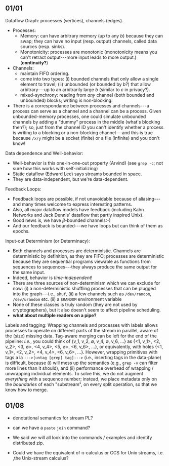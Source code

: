 01/01
-----------

Dataflow Graph: processes (vertices), channels (edges).
* Processes:
    * Memory:  can have arbitrary memory (up to any _b_) because they can swap; they can have no input (resp. output) channels, called data sources (resp. sinks). 
    * Monotonicity: processes are monotonic (monotonicity means you can't retract output---more input leads to more output.)
  (**continuity?**)
* Channels:
    * maintain FIFO ordering.
    * come into two types: (i) bounded channels that only allow a single element to travel; (ii) unbounded (or bounded by _b_?) that allow arbitrary---up to an arbitrarily large _b_ (similar to _ε_ in privacy?).
    * mixed-synchrony: reading from _any_ channel (both bounded and unbounded) blocks; writing is non-blocking.
* There is a correspondance between processes and channels---a process can serve as a channel and a channel can be a process. Given unbounded-memory processes, one could simulate unbounded channels by adding a "dummy" process in the middle (what's blocking then?); so, just from the channel ID you can't identify whether a process is writing to a blocking or a non-blocking channel---and this is true because `/x/y` might be a socket (finite) or a file (infinite) and you don't know!

Data dependence and Well-behavior:
* Well-behavior is this one-in-one-out property (Arvind) (see `grep -c`; not sure how this works with self-initializing)
* Static dataflow (Edward Lee) says streams bounded in space.
* They are data-independent, but we're data-dependent.

Feedback Loops:
* Feedback loops are possible, if not unavoidable because of aliasing---and many times welcome to express interesting patterns.
* Also, all major dataflow models have feedback (including Kahn Networks and Jack Dennis' dataflow that partly inspired Unix).
* Good news is, we have _β_-bounded channels:-)
* And our feedback is bounded---we have loops but can think of them as epochs.

Input-out Determinism (or Determinacy):
* Both channels and processes are deterministic. Channels are deterministic by definition, as they are FIFO; processes are deterministic because they are sequential programs viewable as functions from sequences to sequences---they always produce the same output for the same input.
* Indeed, behavior is *time-independent*!
* There are three sources of non-determinism which we can exclude for now: (i) a non-deterministic shuffling processes that can be plugged into the graph---i.e., `shuf`, (ii) a few channels such as `/dev/random`, `/dev/urandom` etc. (ii) a `$RANDOM` environment variable
* None of these classes is truly random (they are not used by cryptographers), but it also doesn't seem to affect pipeline scheduling.
* **what about multiple readers on a pipe?**

Labels and tagging: Wrapping channels and processes with labels allows processes to operate on different parts of the stream in parallel, aware of the (size) missing data. Tag-aware merging can be left for the end of the pipeline: _i.e._, you could think of {v_1, v_2, ∅, v_4, ∅, v_6, ...} as {<1, v_1>, <2, v_2>, <3, ∅>, <4, v_4>, <5, ∅>, <6, v_6>, ...}, or equivalently, with holes {<1, v_1>, <2, v_2>, <4, v_4>, <6, v_6>, ...}. However, wrapping primitives with tags a la `--->[untag [grep] tag]--->` (i.e., inserting tags in the data-plane) is difficult, because (i) will mess up the semantics (e.g., `grep -v` can filter more lines than it should), and (ii) performance overhead of wrapping / unwrapping individual elements. To solve this, we do not augment _everything_ with a sequence number; instead, we place metadata only on the _boundaries_ of each "substream", on every split operation, so that we know how to merge.

01/08
-----

* denotational semantics for stream PL?
* can we have a `paste` `join` command?
* We said we will all look into the commands / examples and identify distributed zip.

* Could we have the equivalent of π-calculus or CCS for Unix streams, i.e. ,the Unix-stream calculus?

